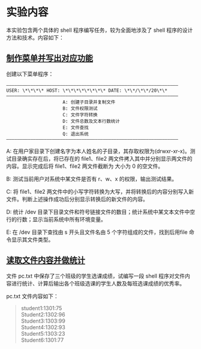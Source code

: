 # 实验内容

本实验包含两个具体的 shell 程序编写任务，较为全面地涉及了 shell 程序的设计方法和技术。内容如下：

## [制作菜单并写出对应功能](./menu.sh)

创建以下菜单程序：

```
————————————————————————————————————————————————————————————————
USER: \*\*\*\* HOST: \*\*\*\*\*\*\*\* DATE: \*\*/\*\*/20\*\*
————————————————————————————————————————————————————————————————
                     A: 创建子目录并复制文件
                     B: 文件权限测试
                     C: 文件字符转换
                     D: 文件总数及文本行数统计
                     E: 文件查找
                     Q: 退出系统
————————————————————————————————————————————————————————————————
```

A: 在用户家目录下创建名字为本人姓名的子目录，其存取权限为(drwxr-xr-x)。测试目录确实存在后，将已存在的 file1、file2 两文件拷入其中并分别显示两文件的内容。显示完成后将 file1、file2 两文件截断为
大小为 0 的空文件。

B: 测试当前用户对系统中某文件是否有 r、w、x 的权限，输出测试结果。

C: 将 file1、file2 两文件中的小写字符转换为大写，并将转换后的内容分别写入新文件。判断上述操作成功后分别显示转换后的新文件的内容。

D: 统计 /dev 目录下目录文件和符号链接文件的数目；统计系统中某文本文件中空行的行数；显示当前系统中所有环境变量。

E: 在 /dev 目录下查找由 s 开头且文件名由 5 个字符组成的文件，找到后用file 命令显示其文件类型。

## [读取文件内容并做统计](./do-statistic.sh)

文件 pc.txt 中保存了三个班级的学生选课成绩，试编写一段 shell 程序对文件内容进行统计、计算后输出各个班级选课的学生人数及每班选课成绩的优秀率。

pc.txt 文件内容如下：

> student1:1301:75    
> Student2:1302:96    
> Student3:1303:99    
> Student4:1302:93    
> Student5:1303:23    
> Student6:1301:77    
